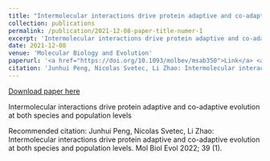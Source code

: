 ```yaml
---
title: "Intermolecular interactions drive protein adaptive and co-adaptive evolution at both species and population levels"
collection: publications
permalink: /publication/2021-12-08-paper-title-numer-1
excerpt: 'Intermolecular interactions drive protein adaptive and co-adaptive evolution at both species and population levels'
date: 2021-12-08
venue: 'Molecular Biology and Evolution'
paperurl: '<a href="https://doi.org/10.1093/molbev/msab350">Link</a> <a href="http://academicpages.github.io/files/paper1.pdf">PDF</a>'
citation: 'Junhui Peng, Nicolas Svetec, Li Zhao: Intermolecular interactions drive protein adaptive and co-adaptive evolution at both species and population levels. Mol Biol Evol 2022; 39 (1).'
---
```


<a href='<a href="https://doi.org/10.1093/molbev/msab350">Link</a> <a href="http://academicpages.github.io/files/paper1.pdf">PDF</a>'>Download paper here</a>

Intermolecular interactions drive protein adaptive and co-adaptive evolution at both species and population levels

Recommended citation: Junhui Peng, Nicolas Svetec, Li Zhao: Intermolecular interactions drive protein adaptive and co-adaptive evolution at both species and population levels. Mol Biol Evol 2022; 39 (1).